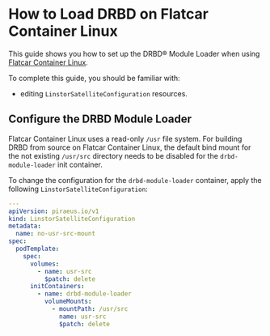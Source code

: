 # How to Load DRBD on Flatcar Container Linux

This guide shows you how to set up the DRBD® Module Loader when using [Flatcar Container Linux](https://www.flatcar.org).

To complete this guide, you should be familiar with:

* editing `LinstorSatelliteConfiguration` resources.

## Configure the DRBD Module Loader

Flatcar Container Linux uses a read-only `/usr` file system. For building DRBD from source on Flatcar Container Linux,
the default bind mount for the not existing `/usr/src` directory needs to be disabled for the `drbd-module-loader` init container.

To change the configuration for the `drbd-module-loader` container, apply the following `LinstorSatelliteConfiguration`:

```yaml
---
apiVersion: piraeus.io/v1
kind: LinstorSatelliteConfiguration
metadata:
  name: no-usr-src-mount
spec:
  podTemplate:
    spec:
      volumes:
        - name: usr-src
          $patch: delete
      initContainers:
        - name: drbd-module-loader
          volumeMounts:
            - mountPath: /usr/src
              name: usr-src
              $patch: delete
```
